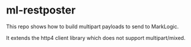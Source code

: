 # ml-restposter

This repo shows how to build multipart payloads to send to MarkLogic.

It extends the http4 client library which does not support multipart/mixed.
